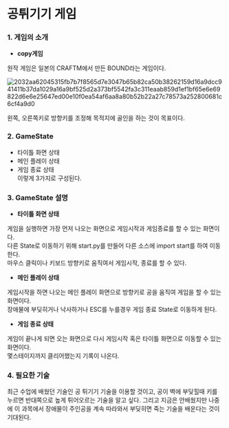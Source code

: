 # 공튀기기 게임

### 1. 게임의 소개

* **copy게임**

원작 게임은 일본의 CRAFTM에서 만든 BOUND라는 게임이다.


![2032aa62045315fb7b7f8565d7e3047b65b82ca50b38262159d16a9dcc941411b37da1029a16a9bf525d2a373bf5542fa3c311eaab859d1ef1bf65e6e69822d6e6e25647ed00e10f0ea54af6aa8a80b52b22a27c78573a252800681c6cf4a9d0](https://user-images.githubusercontent.com/71006890/94270071-84f58f80-ff7a-11ea-950a-4444a04a9073.jpg)


왼쪽, 오른쪽키로 방향키를 조정해 목적지에 골인을 하는 것이 목표이다.



### 2. GameState

* 타이틀 화면 상태
* 메인 플레이 상태
* 게임 종료 상태    
이렇게 3가지로 구성된다.

### 3. GameState 설명

* **타이틀 화면 상태**

게임을 실행하면 가장 먼저 나오는 화면으로 게임시작과 게임종료를 할 수 있는 화면이다.    
다른 State로 이동하기 위해 start.py를 만들어 다른 소스에 import start를 하여 이동한다.    
마우스 클릭이나 키보드 방향키로 움직여서 게임시작, 종료를 할 수 있다.

* **메인 플레이 상태**

게임시작을 하면 나오는 메인 플레이 화면으로 방향키로 공을 움직여 게임을 할 수 있는 화면이다.    
장애물에 부딪히거나 낙사하거나 ESC를 누를경우 게임 종료 State로 이동하게 된다.    

* **게임 종료 상태**

게임이 끝나게 되면 오는 화면으로 다시 게임시작 혹은 타이틀 화면으로 이동할 수 있는 화면이다.   
몇스테이지까지 클리어했는지 기록이 나온다.   

### 4. 필요한 기술

최근 수업에 배웠던 기술인 공 튀기기 기술을 이용할 것이고, 공이 벽에 부딪힐때 키를 누르면 반대쪽으로 높게 튀어오르는 기술을 알고 싶다.
그리고 지금은 안배웠지만 나중에 이 과목에서 장애물이 주인공을 계속 따라와서 부딪히면 죽는 기술을 배운다는 것이 기대된다.
